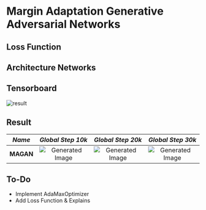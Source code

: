 # Margin Adaptation Generative Adversarial Networks

## Loss Function


## Architecture Networks


## Tensorboard

![result](https://github.com/kozistr/Awesome-GANs/blob/master/MAGAN/magan_tb.png)

## Result

*Name* | *Global Step 10k* | *Global Step 20k* | *Global Step 30k*
:---: | :---: | :---: | :---:
**MAGAN**     | ![Generated Image](https://github.com/kozistr/Awesome-GANs/blob/master/MAGAN/gen_img/train_00010000.png) | ![Generated Image](https://github.com/kozistr/Awesome-GANs/blob/master/MAGAN/gen_img/train_00020000.png) | ![Generated Image](https://github.com/kozistr/Awesome-GANs/blob/master/MAGAN/gen_img/train_00030000.png)

## To-Do
* Implement AdaMaxOptimizer
* Add Loss Function & Explains 